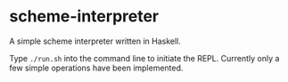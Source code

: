 # scheme-interpreter
A simple scheme interpreter written in Haskell.

Type `./run.sh` into the command line to initiate the REPL. Currently only a few simple operations have been implemented.